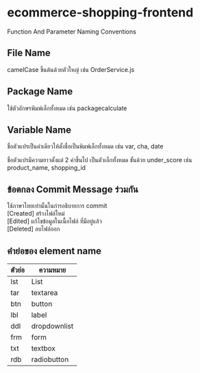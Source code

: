 # ecommerce-shopping-frontend
Function And Parameter Naming Conventions

## File Name
camelCase ขึ้นต้นด้วยตัวใหญ่ เช่น
OrderService.js

## Package Name
ใช้ตัวอักษรพิมพ์เล็กทั้งหมด เช่น
packagecalculate

## Variable Name
ชื่อตัวแปรเป็นคำเดียวให้ตั้งชื่อเป็นพิมพ์เล็กทั้งหมด เช่น
var, cha, date

ชื่อตัวแปรมีความยาวตั้งแต่ 2 คำขึ้นไป เป็นตัวเล็กทั้งหมด ขั้นด้วย under_score เช่น
product_name, shopping_id

## ข้อตกลง Commit Message ร่วมกัน
ใช้ภาษาไทยเท่านั้นในก่ารอธิบายการ commit </br>
[Created] สร้างไฟล์ใหม่</br>
[Edited] แก้ไขข้อมูลในเนื้อไฟล์ ที่มีอยู่แล้ว</br>
[Deleted] ลบไฟล์ออก</br>

## คำย่อของ element name
| ตัวย่อ        | ความหมาย         |
| --- | ---  |
|lst          |  List            |
|tar          |  textarea        |
|btn          |  button          |
|lbl          |  label           |
|ddl          |   dropdownlist   |
|frm          |  form            |
|txt          |  textbox         |
|rdb          |  radiobutton     |
